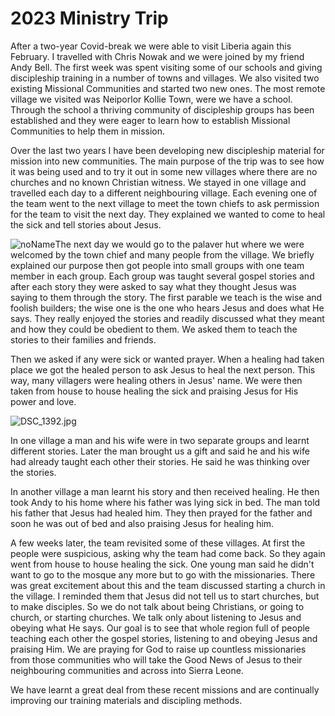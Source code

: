 # 2023 Ministry Trip

After a two-year Covid-break we were able to visit Liberia again this February. I travelled with Chris Nowak and we were joined by my friend Andy Bell. The first week was spent visiting some of our schools and giving discipleship training in a number of towns and villages. We also visited two existing Missional Communities and started two new ones. The most remote village we visited was Neiporlor Kollie Town, were we have a school. Through the school a thriving community of discipleship groups has been established and they were eager to learn how to establish Missional Communities to help them in mission.

Over the last two years I have been developing new discipleship material for mission into new communities. The main purpose of the trip was to see how it was being used and to try it out in some new villages where there are no churches and no known Christian witness. We stayed in one village and travelled each day to a different neighbouring village. Each evening one of the team went to the next village to meet the town chiefs to ask permission for the team to visit the next day. They explained we wanted to come to heal the sick and tell stories about Jesus.

![noName](/media/03_Blog/2023-Ministry-Trip/d2ae3f242880c668640d8d8291dab8b7.png)The next day we would go to the palaver hut where we were welcomed by the town chief and many people from the village. We briefly explained our purpose then got people into small groups with one team member in each group. Each group was taught several gospel stories and after each story they were asked to say what they thought Jesus was saying to them through the story. The first parable we teach is the wise and foolish builders; the wise one is the one who hears Jesus and does what He says. They really enjoyed the stories and readily discussed what they meant and how they could be obedient to them. We asked them to teach the stories to their families and friends.

Then we asked if any were sick or wanted prayer. When a healing had taken place we got the healed person to ask Jesus to heal the next person. This way, many villagers were healing others in Jesus' name. We were then taken from house to house healing the sick and praising Jesus for His power and love.

![DSC_1392.jpg](/media/03_Blog/2023-Ministry-Trip/DSC_1392.jpeg)

In one village a man and his wife were in two separate groups and learnt different stories. Later the man brought us a gift and said he and his wife had already taught each other their stories. He said he was thinking over the stories.

In another village a man learnt his story and then received healing. He then took Andy to his home where his father was lying sick in bed. The man told his father that Jesus had healed him. They then prayed for the father and soon he was out of bed and also praising Jesus for healing him.

A few weeks later, the team revisited some of these villages. At first the people were suspicious, asking why the team had come back. So they again went from house to house healing the sick. One young man said he didn't want to go to the mosque any more but to go with the missionaries. There was great excitement about this and the team discussed starting a church in the village. I reminded them that Jesus did not tell us to start churches, but to make disciples. So we do not talk about being Christians, or going to church, or starting churches. We talk only about listening to Jesus and obeying what He says. Our goal is to see that whole region full of people teaching each other the gospel stories, listening to and obeying Jesus and praising Him. We are praying for God to raise up countless missionaries from those communities who will take the Good News of Jesus to their neighbouring communities and across into Sierra Leone.

We have learnt a great deal from these recent missions and are continually improving our training materials and discipling methods.
